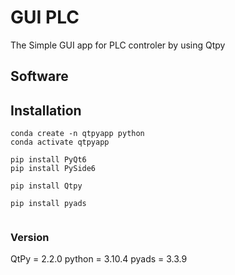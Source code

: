 # GUI PLC

The Simple GUI app for PLC controler by using Qtpy 

## Software

## Installation
```
conda create -n qtpyapp python
conda activate qtpyapp
```

```
pip install PyQt6
pip install PySide6

pip install Qtpy

pip install pyads


```
### Version

QtPy = 2.2.0
python = 3.10.4
pyads = 3.3.9


